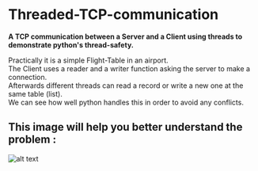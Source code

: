 # Threaded-TCP-communication

**A TCP communication between a Server and a Client using threads to demonstrate python's thread-safety.**

Practically it is a simple Flight-Table in an airport.<br/>
The Client uses a reader and a writer function asking the server to make a connection.<br/>
Afterwards different threads can read a record or write a new one at the same table (list).<br/>
We can see how well python handles this in order to avoid any conflicts.<br/>

## This image will help you better understand the problem : 

![alt text](https://i.imgur.com/BRa78TS.png)
